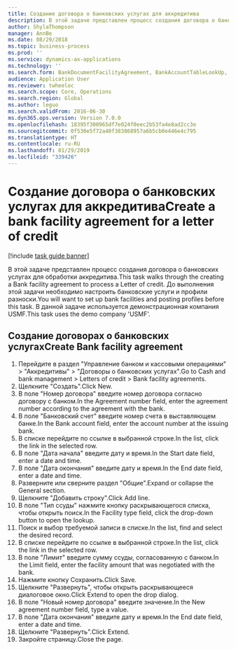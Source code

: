 ```yaml
---
title: Создание договора о банковских услугах для аккредитива
description: В этой задаче представлен процесс создания договора о банковских услугах для обработки аккредитива.
author: ShylaThompson
manager: AnnBe
ms.date: 08/29/2018
ms.topic: business-process
ms.prod: ''
ms.service: dynamics-ax-applications
ms.technology: ''
ms.search.form: BankDocumentFacilityAgreement, BankAccountTableLookUp, BankDocumentFacilityAgreementExtension, DefaultDashboard
audience: Application User
ms.reviewer: twheeloc
ms.search.scope: Core, Operations
ms.search.region: Global
ms.author: leguo
ms.search.validFrom: 2016-06-30
ms.dyn365.ops.version: Version 7.0.0
ms.openlocfilehash: 18395f300965df7e024f0eec2b53fa4e8ad2cc3e
ms.sourcegitcommit: 0f530e5f72a40f383868957a6b5cb0e446e4c795
ms.translationtype: HT
ms.contentlocale: ru-RU
ms.lasthandoff: 01/29/2019
ms.locfileid: "339426"
---
```

# <a name="create-a-bank-facility-agreement-for-a-letter-of-credit"></a><span data-ttu-id="18766-103">Создание договора о банковских услугах для аккредитива</span><span class="sxs-lookup"><span data-stu-id="18766-103">Create a bank facility agreement for a letter of credit</span></span>

[!include [task guide banner](../../includes/task-guide-banner.md)]

<span data-ttu-id="18766-104">В этой задаче представлен процесс создания договора о банковских услугах для обработки аккредитива.</span><span class="sxs-lookup"><span data-stu-id="18766-104">This task walks through the creating a Bank facility agreement to process a Letter of credit.</span></span> <span data-ttu-id="18766-105">До выполнения этой задачи необходимо настроить банковские услуги и профили разноски.</span><span class="sxs-lookup"><span data-stu-id="18766-105">You will want to set up bank facilities and posting profiles before this task.</span></span>  <span data-ttu-id="18766-106">В данной задаче используется демонстрационная компания USMF.</span><span class="sxs-lookup"><span data-stu-id="18766-106">This task uses the demo company 'USMF'.</span></span>  


## <a name="create-bank-facility-agreement"></a><span data-ttu-id="18766-107">Создание договорах о банковских услугах</span><span class="sxs-lookup"><span data-stu-id="18766-107">Create Bank facility agreement</span></span>
1. <span data-ttu-id="18766-108">Перейдите в раздел "Управление банком и кассовыми операциями" > "Аккредитивы" > "Договоры о банковских услугах".</span><span class="sxs-lookup"><span data-stu-id="18766-108">Go to Cash and bank management > Letters of credit > Bank facility agreements.</span></span>
2. <span data-ttu-id="18766-109">Щелкните "Создать".</span><span class="sxs-lookup"><span data-stu-id="18766-109">Click New.</span></span>
3. <span data-ttu-id="18766-110">В поле "Номер договора" введите номер договора согласно договору с банком.</span><span class="sxs-lookup"><span data-stu-id="18766-110">In the Agreement number field, enter the agreement number according to the agreement with the bank.</span></span>
4. <span data-ttu-id="18766-111">В поле "Банковский счет" введите номер счета в выставляющем банке.</span><span class="sxs-lookup"><span data-stu-id="18766-111">In the Bank account field, enter the account number at the issuing bank.</span></span>
5. <span data-ttu-id="18766-112">В списке перейдите по ссылке в выбранной строке.</span><span class="sxs-lookup"><span data-stu-id="18766-112">In the list, click the link in the selected row.</span></span>
6. <span data-ttu-id="18766-113">В поле "Дата начала" введите дату и время.</span><span class="sxs-lookup"><span data-stu-id="18766-113">In the Start date field, enter a date and time.</span></span>
7. <span data-ttu-id="18766-114">В поле "Дата окончания" введите дату и время.</span><span class="sxs-lookup"><span data-stu-id="18766-114">In the End date field, enter a date and time.</span></span>
8. <span data-ttu-id="18766-115">Разверните или сверните раздел "Общие".</span><span class="sxs-lookup"><span data-stu-id="18766-115">Expand or collapse the General section.</span></span>
9. <span data-ttu-id="18766-116">Щелкните "Добавить строку".</span><span class="sxs-lookup"><span data-stu-id="18766-116">Click Add line.</span></span>
10. <span data-ttu-id="18766-117">В поле "Тип ссуды" нажмите кнопку раскрывающегося списка, чтобы открыть поиск.</span><span class="sxs-lookup"><span data-stu-id="18766-117">In the Facility type field, click the drop-down button to open the lookup.</span></span>
11. <span data-ttu-id="18766-118">Поиск и выбор требуемой записи в списке.</span><span class="sxs-lookup"><span data-stu-id="18766-118">In the list, find and select the desired record.</span></span>
12. <span data-ttu-id="18766-119">В списке перейдите по ссылке в выбранной строке.</span><span class="sxs-lookup"><span data-stu-id="18766-119">In the list, click the link in the selected row.</span></span>
13. <span data-ttu-id="18766-120">В поле "Лимит" введите сумму ссуды, согласованную с банком.</span><span class="sxs-lookup"><span data-stu-id="18766-120">In the Limit field, enter the facility amount that was negotiated with the bank.</span></span>
14. <span data-ttu-id="18766-121">Нажмите кнопку Сохранить.</span><span class="sxs-lookup"><span data-stu-id="18766-121">Click Save.</span></span>
15. <span data-ttu-id="18766-122">Щелкните "Развернуть", чтобы открыть раскрывающееся диалоговое окно.</span><span class="sxs-lookup"><span data-stu-id="18766-122">Click Extend to open the drop dialog.</span></span>
16. <span data-ttu-id="18766-123">В поле "Новый номер договора" введите значение.</span><span class="sxs-lookup"><span data-stu-id="18766-123">In the New agreement number field, type a value.</span></span>
17. <span data-ttu-id="18766-124">В поле "Дата окончания" введите дату и время.</span><span class="sxs-lookup"><span data-stu-id="18766-124">In the End date field, enter a date and time.</span></span>
18. <span data-ttu-id="18766-125">Щелкните "Развернуть".</span><span class="sxs-lookup"><span data-stu-id="18766-125">Click Extend.</span></span>
19. <span data-ttu-id="18766-126">Закройте страницу.</span><span class="sxs-lookup"><span data-stu-id="18766-126">Close the page.</span></span>

